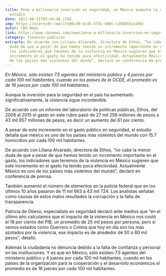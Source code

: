 ```yaml
---
title: Pese a millonaria inversión en seguridad, en México aumenta la violencia,
  estudio
date: 2017-08-11T05:44:46.178Z
img: https://ucarecdn.com/1fe00cd0-bcd5-4f3c-b80c-c388455a1d48/
autor: CBS News
link: https://www.cbsnews.com/news/pese-a-millonaria-inversion-en-seguridad-en-mexico-aumenta-la-violencia-estudio/
category: finanzas-publicas
extracto: De acuerdo con Liliana Alvarado, directora de Ethos, “no cabe la menor
  duda de que a pesar de que hemos tenido un incremento importante en el gasto,
  los indicadores que tenemos de la violencia en México sugieren que este
  incremento en el gasto ha tenido poca efectividad. Actualmente México es uno
  de los países más violentos del mundo”, declaró en conferencia de prensa.
---
```

*En México, sólo existen 7.5 agentes del ministerio público y 4 jueces por cada 100 mil habitantes, cuando en los países de la OCDE, el promedio es de 16 jueces por cada 100 mil habitantes.*

Aunque la inversión para la seguridad en el país ha aumentado significativamente, la violencia sigue incontenible.

De acuerdo con un informe del laboratorio de políticas públicas, Ethos, del 2008 al 2015 el gasto en este rubro pasó de 27 mil 259 millones de pesos a 43 mil 957 millones de pesos, es decir un aumento del 61 por ciento.

A pesar de este incremento en el gasto público en seguridad, el estudio detalla que méxico es uno de los países más violentos del mundo con 15.7 homicidios por cada 100 mil habitantes.

De acuerdo con Liliana Alvarado, directora de Ethos, “no cabe la menor duda de que a pesar de que hemos tenido un incremento importante en el gasto, los indicadores que tenemos de la violencia en México sugieren que este incremento en el gasto ha tenido poca efectividad. Actualmente México es uno de los países más violentos del mundo”, declaró en conferencia de prensa.

También aumentó el número de elementos en la policía federal que en los últimos 10 años pasaron de 11 mil 663 a 43 mil 724. Los analistas señalan como causas de estos malos resultados la corrupción y la falta de transparencia.

Patricia de Obeso, especialista en seguridad declaró ante medios que “en el último año calculamos que el impacto de la violencia en México nos costó el 18 por ciento del PIB, un promedio de 25 mil pesos por persona, pero si vemos estados como Guerrero o Colima que hoy en día son los más azotados por la violencia, ese impacto es de alrededor de 50 o 60 mil pesos”, detalló.

Además la ciudadanía no denuncia debido a la falta de confianza y personal en las instituciones. Y es que en México, sólo existen 7.5 agentes del ministerio público y 4 jueces por cada 100 mil habitantes, cuando en los países de la organización para la cooperación y el desarrollo económicos el promedio es de 16 jueces por cada 100 mil habitantes.